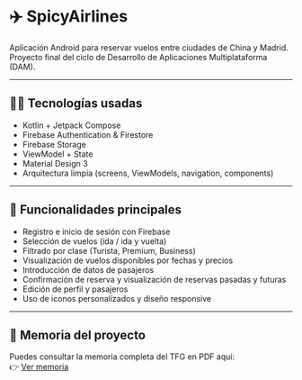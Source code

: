 # ✈️ SpicyAirlines

Aplicación Android para reservar vuelos entre ciudades de China y Madrid. Proyecto final del ciclo de Desarrollo de Aplicaciones Multiplataforma (DAM).

---

## 🧑‍💻 Tecnologías usadas

- Kotlin + Jetpack Compose
- Firebase Authentication & Firestore
- Firebase Storage
- ViewModel + State
- Material Design 3
- Arquitectura limpia (screens, ViewModels, navigation, components)

---

## 🧩 Funcionalidades principales

- Registro e inicio de sesión con Firebase
- Selección de vuelos (ida / ida y vuelta)
- Filtrado por clase (Turista, Premium, Business)
- Visualización de vuelos disponibles por fechas y precios
- Introducción de datos de pasajeros
- Confirmación de reserva y visualización de reservas pasadas y futuras
- Edición de perfil y pasajeros
- Uso de iconos personalizados y diseño responsive

---

## 📝 Memoria del proyecto

Puedes consultar la memoria completa del TFG en PDF aquí:  
👉 [Ver memoria]()

